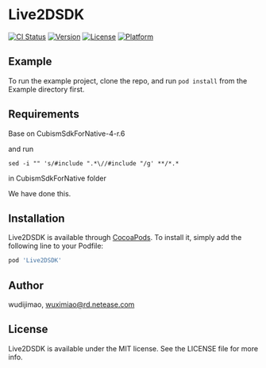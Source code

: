 # Live2DSDK

[![CI Status](https://img.shields.io/travis/wudijimao/Live2DSDK.svg?style=flat)](https://travis-ci.org/wudijimao/Live2DSDK)
[![Version](https://img.shields.io/cocoapods/v/Live2DSDK.svg?style=flat)](https://cocoapods.org/pods/Live2DSDK)
[![License](https://img.shields.io/cocoapods/l/Live2DSDK.svg?style=flat)](https://cocoapods.org/pods/Live2DSDK)
[![Platform](https://img.shields.io/cocoapods/p/Live2DSDK.svg?style=flat)](https://cocoapods.org/pods/Live2DSDK)

## Example

To run the example project, clone the repo, and run `pod install` from the Example directory first.

## Requirements

Base on CubismSdkForNative-4-r.6

and run
``` 
sed -i "" 's/#include ".*\//#include "/g' **/*.*
```
in CubismSdkForNative folder

We have done this.

## Installation

Live2DSDK is available through [CocoaPods](https://cocoapods.org). To install
it, simply add the following line to your Podfile:

```ruby
pod 'Live2DSDK'
```

## Author

wudijimao, wuximiao@rd.netease.com

## License

Live2DSDK is available under the MIT license. See the LICENSE file for more info.
